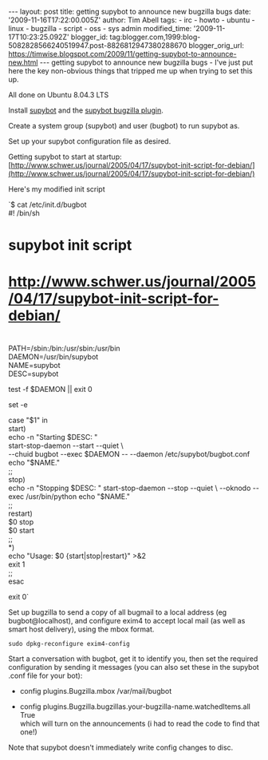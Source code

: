 \--- layout: post title: getting supybot to announce new bugzilla bugs date: '2009-11-16T17:22:00.005Z' author: Tim Abell tags: - irc - howto - ubuntu - linux - bugzilla - script - oss - sys admin modified\_time: '2009-11-17T10:23:25.092Z' blogger\_id: tag:blogger.com,1999:blog-5082828566240519947.post-8826812947380288670 blogger\_orig\_url: https://timwise.blogspot.com/2009/11/getting-supybot-to-announce-new.html --- getting supybot to announce new bugzilla bugs - I've just put here the key non-obvious things that tripped me up when trying to set this up.  
  
All done on Ubuntu 8.04.3 LTS  
  
Install [supybot](http://sourceforge.net/projects/supybot/) and the [supybot bugzilla plugin](http://code.google.com/p/supybot-bugzilla/).  
  
Create a system group (supybot) and user (bugbot) to run supybot as.  
  
Set up your supybot configuration file as desired.  
  
Getting supybot to start at startup:  
[http://www.schwer.us/journal/2005/04/17/supybot-init-script-for-debian/](http://www.schwer.us/journal/2005/04/17/supybot-init-script-for-debian/)  
  
Here's my modified init script  
  
`$ cat /etc/init.d/bugbot  
#! /bin/sh  
#  
# supybot init script  
# http://www.schwer.us/journal/2005/04/17/supybot-init-script-for-debian/  
#  
  
PATH=/sbin:/bin:/usr/sbin:/usr/bin  
DAEMON=/usr/bin/supybot  
NAME=supybot  
DESC=supybot  
  
test -f $DAEMON || exit 0  
  
set -e  
  
case "$1" in  
start)  
echo -n "Starting $DESC: "  
start-stop-daemon --start --quiet \  
--chuid bugbot --exec $DAEMON -- --daemon /etc/supybot/bugbot.conf  
echo "$NAME."  
;;  
stop)  
echo -n "Stopping $DESC: "  
start-stop-daemon --stop --quiet \  
--oknodo --exec /usr/bin/python  
echo "$NAME."  
;;  
restart)  
$0 stop  
$0 start  
;;  
*)  
echo "Usage: $0 {start|stop|restart}" >&2  
exit 1  
;;  
esac  
  
exit 0`  
  
Set up bugzilla to send a copy of all bugmail to a local address (eg bugbot@localhost), and configure exim4 to accept local mail (as well as smart host delivery), using the mbox format.  
  
`sudo dpkg-reconfigure exim4-config`  
  
Start a conversation with bugbot, get it to identify you, then set the required configuration by sending it messages (you can also set these in the supybot .conf file for your bot):  

*   config plugins.Bugzilla.mbox /var/mail/bugbot
  
*   config plugins.Bugzilla.bugzillas.your-bugzilla-name.watchedItems.all True  
    which will turn on the announcements (i had to read the code to find that one!)

  
  
Note that supybot doesn't immediately write config changes to disc.